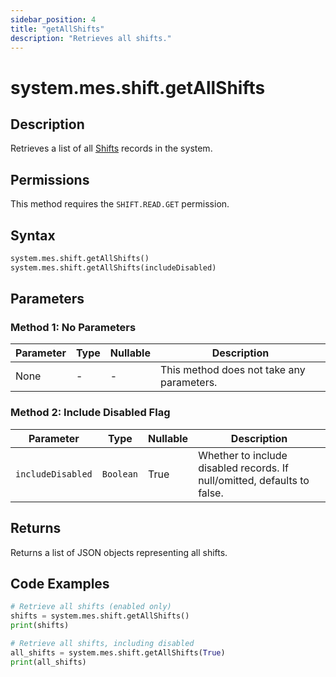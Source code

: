 ```yaml
---
sidebar_position: 4
title: "getAllShifts"
description: "Retrieves all shifts."
---
```


# system.mes.shift.getAllShifts

## Description

Retrieves a list of all [Shifts](../../data-model/shift-model/shift) records in the system.


## Permissions

This method requires the `SHIFT.READ.GET` permission.

## Syntax

```python
system.mes.shift.getAllShifts()
system.mes.shift.getAllShifts(includeDisabled)
```

## Parameters

### Method 1: No Parameters

| Parameter | Type | Nullable | Description                               |
|-----------|------|----------|-------------------------------------------|
| None      | -    | -        | This method does not take any parameters. |

### Method 2: Include Disabled Flag

| Parameter         | Type      | Nullable | Description                                                              |
|-------------------|-----------|----------|--------------------------------------------------------------------------|
| `includeDisabled` | `Boolean` | True     | Whether to include disabled records. If null/omitted, defaults to false. |

## Returns

Returns a list of JSON objects representing all shifts.

## Code Examples

```python
# Retrieve all shifts (enabled only)
shifts = system.mes.shift.getAllShifts()
print(shifts)

# Retrieve all shifts, including disabled
all_shifts = system.mes.shift.getAllShifts(True)
print(all_shifts)
```
